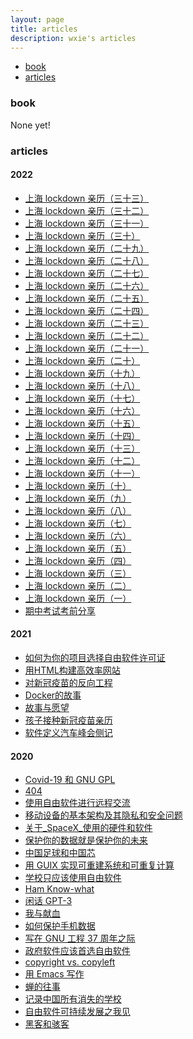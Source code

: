 ```yaml
---
layout: page
title: articles
description: wxie's articles
---
```


<div class="navbar">
    <div class="navbar-inner">
        <ul class="nav">
            <li><a href="#book">book</a></li>
            <li><a href="#articles">articles</a></li>
        </ul>
    </div>
</div>


### <a name="book"></a>book

None yet!


### <a name="articles"></a>articles

#### 2022

- [上海 lockdown 亲历（三十三）](article/上海-lockdown-亲历-33.html)
- [上海 lockdown 亲历（三十二）](article/上海-lockdown-亲历-32.html)
- [上海 lockdown 亲历（三十一）](article/上海-lockdown-亲历-31.html)
- [上海 lockdown 亲历（三十）](article/上海-lockdown-亲历-30.html)
- [上海 lockdown 亲历（二十九）](article/上海-lockdown-亲历-29.html)
- [上海 lockdown 亲历（二十八）](article/上海-lockdown-亲历-28.html)
- [上海 lockdown 亲历（二十七）](article/上海-lockdown-亲历-27.html)
- [上海 lockdown 亲历（二十六）](article/上海-lockdown-亲历-26.html)
- [上海 lockdown 亲历（二十五）](article/上海-lockdown-亲历-25.html)
- [上海 lockdown 亲历（二十四）](article/上海-lockdown-亲历-24.html)
- [上海 lockdown 亲历（二十三）](article/上海-lockdown-亲历-23.html)
- [上海 lockdown 亲历（二十二）](article/上海-lockdown-亲历-22.html)
- [上海 lockdown 亲历（二十一）](article/上海-lockdown-亲历-21.html)
- [上海 lockdown 亲历（二十）](article/上海-lockdown-亲历-20.html)
- [上海 lockdown 亲历（十九）](article/上海-lockdown-亲历-19.html)
- [上海 lockdown 亲历（十八）](article/上海-lockdown-亲历-18.html)
- [上海 lockdown 亲历（十七）](article/上海-lockdown-亲历-17.html)
- [上海 lockdown 亲历（十六）](article/上海-lockdown-亲历-16.html)
- [上海 lockdown 亲历（十五）](article/上海-lockdown-亲历-15.html)
- [上海 lockdown 亲历（十四）](article/上海-lockdown-亲历-14.html)
- [上海 lockdown 亲历（十三）](article/上海-lockdown-亲历-13.html)
- [上海 lockdown 亲历（十二）](article/上海-lockdown-亲历-12.html)
- [上海 lockdown 亲历（十一）](article/上海-lockdown-亲历-11.html)
- [上海 lockdown 亲历（十）](article/上海-lockdown-亲历-10.html)
- [上海 lockdown 亲历（九）](article/上海-lockdown-亲历-9.html)
- [上海 lockdown 亲历（八）](article/上海-lockdown-亲历-8.html)
- [上海 lockdown 亲历（七）](article/上海-lockdown-亲历-7.html)
- [上海 lockdown 亲历（六）](article/上海-lockdown-亲历-6.html)
- [上海 lockdown 亲历（五）](article/上海-lockdown-亲历-5.html)
- [上海 lockdown 亲历（四）](article/上海-lockdown-亲历-4.html)
- [上海 lockdown 亲历（三）](article/上海-lockdown-亲历-3.html)
- [上海 lockdown 亲历（二）](article/上海-lockdown-亲历-2.html)
- [上海 lockdown 亲历（一）](article/上海-lockdown-亲历-1.html)
- [期中考试考前分享](article/midterm-exam-2022.html)

#### 2021

- [如何为你的项目选择自由软件许可证](article/如何为你的项目选择自由软件许可证.html)
- [用HTML构建高效率网站](article/用HTML构建高效率网站.html)
- [对新冠疫苗的反向工程](article/对新冠疫苗的反向工程.html)
- [Docker的故事](article/Docker的故事.html)
- [故事与愿望](article/故事与愿望.html)
- [孩子接种新冠疫苗亲历](article/covid-19-vaccine.html)
- [软件定义汽车峰会侧记](article/软件定义汽车峰会侧记.html)

#### 2020

- [Covid-19 和 GNU GPL](article/Covid-19_和_GNU_GPL.html)
- [404](article/404.html)
- [使用自由软件进行远程交流](article/使用自由软件进行远程交流.html)
- [移动设备的基本架构及其隐私和安全问题](article/移动设备的基本架构及其隐私和安全问题.html)
- [关于_SpaceX_使用的硬件和软件](article/关于_SpaceX_使用的硬件和软件.html)
- [保护你的数据就是保护你的未来](article/保护你的数据就是保护你的未来.html)
- [中国足球和中国芯](article/中国足球和中国芯.html)
- [用 GUIX 实现可重建系统和可重复计算](article/用_GUIX_实现可重建系统和可重复计算.html)
- [学校只应该使用自由软件](article/学校只应该使用自由软件.html)
- [Ham Know-what](article/ham_know-what.html)
- [闲话 GPT-3](article/闲话_GPT-3.html)
- [我与献血](article/我与献血.html)
- [如何保护手机数据](article/如何保护手机数据.html)
- [写在 GNU 工程 37 周年之际](article/写在_GNU_工程_37_周年之际.html)
- [政府软件应该首选自由软件](article/政府软件应该首选自由软件.html)
- [copyright vs. copyleft](article/copyright_vs_copyleft.html)
- [用 Emacs 写作](article/用_Emacs_写作.html)
- [蝉的往事](article/蝉的往事.html)
- [记录中国所有消失的学校](article/记录中国所有消失的学校.html)
- [自由软件可持续发展之我见](article/自由软件可持续发展之我见.html)
- [黑客和骇客](article/hacker-cracker.html)
